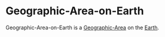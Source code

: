 # Geographic-Area-on-Earth

Geographic-Area-on-Earth is a [Geographic-Area](140000085.md) on the [Earth](404.md).

